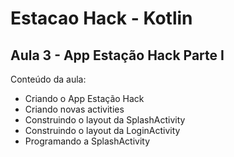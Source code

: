 # Estacao Hack - Kotlin

## Aula 3 - App Estação Hack Parte I

Conteúdo da aula:

- Criando o App Estação Hack
- Criando novas activities
- Construindo o layout da SplashActivity
- Construindo o layout da LoginActivity
- Programando a SplashActivity
